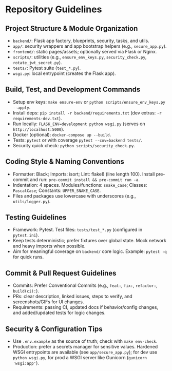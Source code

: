 # Repository Guidelines

## Project Structure & Module Organization
- `backend/`: Flask app factory, blueprints, security, tasks, and utils.
- `app/`: security wrappers and app bootstrap helpers (e.g., `secure_app.py`).
- `frontend/`: static pages/assets; optionally served via Flask or Nginx.
- `scripts/`: utilities (e.g., `ensure_env_keys.py`, `security_check.py`, `rotate_jwt_secret.py`).
- `tests/`: Pytest suite (`test_*.py`).
- `wsgi.py`: local entrypoint (creates the Flask app).

## Build, Test, and Development Commands
- Setup env keys: `make ensure-env` or `python scripts/ensure_env_keys.py --apply`.
- Install deps: `pip install -r backend/requirements.txt` (dev extras: `-r requirements-dev.txt`).
- Run locally: `FLASK_ENV=development python wsgi.py` (serves on `http://localhost:5000`).
- Docker (optional): `docker-compose up --build`.
- Tests: `pytest` or with coverage `pytest --cov=backend tests/`.
- Security quick check: `python scripts/security_check.py`.

## Coding Style & Naming Conventions
- Formatter: Black; Imports: isort; Lint: flake8 (line length 100). Install pre-commit and run: `pre-commit install && pre-commit run -a`.
- Indentation: 4 spaces. Modules/functions: `snake_case`; Classes: `PascalCase`; Constants: `UPPER_SNAKE_CASE`.
- Files and packages use lowercase with underscores (e.g., `utils/logger.py`).

## Testing Guidelines
- Framework: Pytest. Test files: `tests/test_*.py` (configured in `pytest.ini`).
- Keep tests deterministic; prefer fixtures over global state. Mock network and heavy imports when possible.
- Aim for meaningful coverage on `backend/` core logic. Example: `pytest -q` for quick runs.

## Commit & Pull Request Guidelines
- Commits: Prefer Conventional Commits (e.g., `feat:`, `fix:`, `refactor:`, `build(ci):`).
- PRs: clear description, linked issues, steps to verify, and screenshots/GIFs for UI changes.
- Requirements: passing CI, updated docs if behavior/config changes, and added/updated tests for logic changes.

## Security & Configuration Tips
- Use `.env.example` as the source of truth; check with `make env-check`.
- Production: prefer a secrets manager for sensitive values. Hardened WSGI entrypoints are available (see `app/secure_app.py`); for dev use `python wsgi.py`, for prod a WSGI server like Gunicorn (`gunicorn 'wsgi:app'`).
